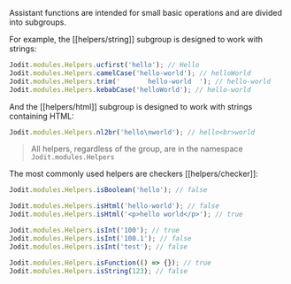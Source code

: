 Assistant functions are intended for small basic operations and are divided into subgroups.

For example, the [[helpers/string]] subgroup is designed to work with strings:

```js
Jodit.modules.Helpers.ucfirst('hello'); // Hello
Jodit.modules.Helpers.camelCase('hello-world'); // helloWorld
Jodit.modules.Helpers.trim('       hello-world  '); // hello-world
Jodit.modules.Helpers.kebabCase('helloWorld'); // hello-world
```

And the [[helpers/html]] subgroup is designed to work with strings containing HTML:

```js
Jodit.modules.Helpers.nl2br('hello\nworld'); // hello<br>world
```

> All helpers, regardless of the group, are in the namespace `Jodit.modules.Helpers`

The most commonly used helpers are checkers [[helpers/checker]]:

```js
Jodit.modules.Helpers.isBoolean('hello'); // false

Jodit.modules.Helpers.isHtml('hello-world'); // false
Jodit.modules.Helpers.isHtml('<p>hello world</p>'); // true

Jodit.modules.Helpers.isInt('100'); // true
Jodit.modules.Helpers.isInt('100.1'); // false
Jodit.modules.Helpers.isInt('test'); // false

Jodit.modules.Helpers.isFunction(() => {}); // true
Jodit.modules.Helpers.isString(123); // false
```
